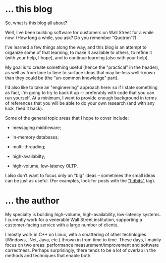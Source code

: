

... this blog
===============

So, what is this blog all about?

Well, I’ve been building software for customers on Wall Street for a while now.
(How long a while, you ask? Do you remember “Quotron”?)

I’ve learned a few things along the way, and this blog is an attempt to organize
some of that learning, to make it available to others, to refine it (with your
help, I hope), and to continue learning (also with your help).

My goal is to create something useful (hence the "practical" in the header), as well as 
from time to time to surface ideas that may be less well-known than they could
be (the "un-common knowledge" part).

I'd also like to take an "engineering" approach here: so if I state something as fact,
I'm going to try to back it up -- preferably with code that you can run
yourself.  At a minimum, I want to provide enough background in terms of references that you will be able to do your own research (and with any luck, feed it back).

Some of the general topic areas that I hope to cover include:

-   messaging middleware;

-   in-memory databases;

-   multi-threading;

-   high-availabilty;

-   high-volume, low-latency OLTP.

I also don’t want to focus only on “big” ideas – sometimes the small ideas can
be just as useful. (For examples, look for posts with the ["tidbits"](</blog/categories/tidbits/>) tag).

... the author
================

My specialty is building high-volume, high-availability, low-latency systems. I
currently work for a venerable Wall Street institution, supporting a
customer-facing service with a large number of clients.

I mostly work in C++ on Linux, with a smattering of other technlogies (Windows,
.Net,  Java, etc.) thrown in from time to time.  These days, I mainly focus on
two areas: performance measurement/improvement and software correctness.
Perhaps surprisingly, there tends to be a lot of overlap in the methods and
techniques that enable both.
